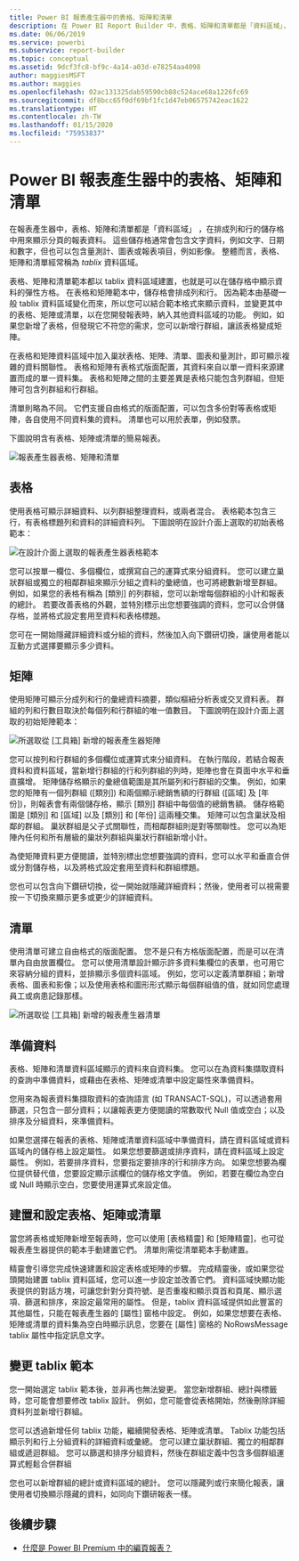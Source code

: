 ```yaml
---
title: Power BI 報表產生器中的表格、矩陣和清單
description: 在 Power BI Report Builder 中，表格、矩陣和清單都是「資料區域」，在排成列和行的儲存格中用來顯示編頁報表資料。
ms.date: 06/06/2019
ms.service: powerbi
ms.subservice: report-builder
ms.topic: conceptual
ms.assetid: 9dcf3fc8-bf9c-4a14-a03d-e78254aa4098
author: maggiesMSFT
ms.author: maggies
ms.openlocfilehash: 02ac131325dab59590cb88c524ace68a1226fc69
ms.sourcegitcommit: df8bcc65f0df69bf1fc1d47eb06575742eac1622
ms.translationtype: HT
ms.contentlocale: zh-TW
ms.lasthandoff: 01/15/2020
ms.locfileid: "75953837"
---
```

# <a name="tables-matrixes-and-lists-in-power-bi-report-builder"></a>Power BI 報表產生器中的表格、矩陣和清單
 在報表產生器中，表格、矩陣和清單都是「資料區域」  ，在排成列和行的儲存格中用來顯示分頁的報表資料。 這些儲存格通常會包含文字資料，例如文字、日期和數字，但也可以包含量測計、圖表或報表項目，例如影像。 整體而言，表格、矩陣和清單經常稱為 *tablix* 資料區域。  
  
 表格、矩陣和清單範本都以 tablix 資料區域建置，也就是可以在儲存格中顯示資料的彈性方格。 在表格和矩陣範本中，儲存格會排成列和行。 因為範本由基礎一般 tablix 資料區域變化而來，所以您可以結合範本格式來顯示資料，並變更其中的表格、矩陣或清單，以在您開發報表時，納入其他資料區域的功能。 例如，如果您新增了表格，但發現它不符您的需求，您可以新增行群組，讓該表格變成矩陣。  
  
 在表格和矩陣資料區域中加入巢狀表格、矩陣、清單、圖表和量測計，即可顯示複雜的資料關聯性。 表格和矩陣有表格式版面配置，其資料來自以單一資料來源建置而成的單一資料集。 表格和矩陣之間的主要差異是表格只能包含列群組，但矩陣可包含列群組和行群組。  
  
 清單則略為不同。 它們支援自由格式的版面配置，可以包含多份對等表格或矩陣，各自使用不同資料集的資料。 清單也可以用於表單，例如發票。  
  
 下圖說明含有表格、矩陣或清單的簡易報表。  

![報表產生器表格、矩陣和清單](media/report-builder-tables-matrices-lists/report-builder-table-matrix-list.png)
  
##  <a name="Table"></a> 表格  
 使用表格可顯示詳細資料、以列群組整理資料，或兩者混合。 表格範本包含三行，有表格標題列和資料的詳細資料列。 下圖說明在設計介面上選取的初始表格範本：  

![在設計介面上選取的報表產生器表格範本](media/report-builder-tables-matrices-lists/report-builder-new-table.png)
  
 您可以按單一欄位、多個欄位，或撰寫自己的運算式來分組資料。 您可以建立巢狀群組或獨立的相鄰群組來顯示分組之資料的彙總值，也可將總數新增至群組。 例如，如果您的表格有稱為 [類別]  的列群組，您可以新增每個群組的小計和報表的總計。 若要改善表格的外觀，並特別標示出您想要強調的資料，您可以合併儲存格，並將格式設定套用至資料和表格標題。  
  
 您可在一開始隱藏詳細資料或分組的資料，然後加入向下鑽研切換，讓使用者能以互動方式選擇要顯示多少資料。  
  
##  <a name="Matrix"></a> 矩陣  
 使用矩陣可顯示分成列和行的彙總資料摘要，類似樞紐分析表或交叉資料表。 群組的列和行數目取決於每個列和行群組的唯一值數目。 下圖說明在設計介面上選取的初始矩陣範本：  

![所選取從 [工具箱] 新增的報表產生器矩陣](media/report-builder-tables-matrices-lists/report-builder-new-matrix.png)
 
 您可以按列和行群組的多個欄位或運算式來分組資料。 在執行階段，若結合報表資料和資料區域，當新增行群組的行和列群組的列時，矩陣也會在頁面中水平和垂直擴增。 矩陣儲存格顯示的彙總值範圍是其所屬列和行群組的交集。 例如，如果您的矩陣有一個列群組 ([類別]) 和兩個顯示總銷售額的行群組 ([區域] 及 [年份])，則報表會有兩個儲存格，顯示 [類別] 群組中每個值的總銷售額。 儲存格範圍是 [類別] 和 [區域] 以及 [類別] 和 [年份] 這兩種交集。 矩陣可以包含巢狀及相鄰的群組。 巢狀群組是父子式關聯性，而相鄰群組則是對等關聯性。 您可以為矩陣內任何和所有層級的巢狀列群組與巢狀行群組新增小計。  
  
 為使矩陣資料更方便閱讀，並特別標出您想要強調的資料，您可以水平和垂直合併或分割儲存格，以及將格式設定套用至資料和群組標題。  
  
 您也可以包含向下鑽研切換，從一開始就隱藏詳細資料；然後，使用者可以視需要按一下切換來顯示更多或更少的詳細資料。  
  
##  <a name="List"></a> 清單  
 使用清單可建立自由格式的版面配置。 您不是只有方格版面配置，而是可以在清單內自由放置欄位。 您可以使用清單設計顯示許多資料集欄位的表單，也可用它來容納分組的資料，並排顯示多個資料區域。 例如，您可以定義清單群組；新增表格、圖表和影像；以及使用表格和圖形形式顯示每個群組值的值，就如同您處理員工或病患記錄那樣。  

![所選取從 [工具箱] 新增的報表產生器清單](media/report-builder-tables-matrices-lists/report-builder-new-list.png)
  
##  <a name="PreparingData"></a> 準備資料  
 表格、矩陣和清單資料區域顯示的資料來自資料集。 您可以在為資料集擷取資料的查詢中準備資料，或藉由在表格、矩陣或清單中設定屬性來準備資料。  
  
 您用來為報表資料集擷取資料的查詢語言 (如 TRANSACT-SQL)，可以透過套用篩選，只包含一部分資料；以讓報表更方便閱讀的常數取代 Null 值或空白；以及排序及分組資料，來準備資料。  
  
 如果您選擇在報表的表格、矩陣或清單資料區域中準備資料，請在資料區域或資料區域內的儲存格上設定屬性。 如果您想要篩選或排序資料，請在資料區域上設定屬性。 例如，若要排序資料，您要指定要排序的行和排序方向。 如果您想要為欄位提供替代值，您要設定顯示該欄位的儲存格文字值。 例如，若要在欄位為空白或 Null 時顯示空白，您要使用運算式來設定值。  
  
##  <a name="BuildingConfiguringTableMatrixList"></a> 建置和設定表格、矩陣或清單  
 當您將表格或矩陣新增至報表時，您可以使用 [表格精靈] 和 [矩陣精靈]，也可從報表產生器提供的範本手動建置它們。 清單則需從清單範本手動建置。  
  
 精靈會引導您完成快速建置和設定表格或矩陣的步驟。 完成精靈後，或如果您從頭開始建置 tablix 資料區域，您可以進一步設定並改善它們。 資料區域快顯功能表提供的對話方塊，可讓您針對分頁符號、是否重複和顯示頁首和頁尾、顯示選項、篩選和排序，來設定最常用的屬性。 但是，tablix 資料區域提供如此豐富的其他屬性，只能在報表產生器的 [屬性] 窗格中設定。 例如，如果您想要在表格、矩陣或清單的資料集為空白時顯示訊息，您要在 [屬性] 窗格的 NoRowsMessage tablix 屬性中指定訊息文字。  
  
##  <a name="ChangingBetweenTablixTemplates"></a> 變更 tablix 範本  
 您一開始選定 tablix 範本後，並非再也無法變更。 當您新增群組、總計與標籤時，您可能會想要修改 tablix 設計。 例如，您可能會從表格開始，然後刪除詳細資料列並新增行群組。  
  
 您可以透過新增任何 tablix 功能，繼續開發表格、矩陣或清單。 Tablix 功能包括顯示列和行上分組資料的詳細資料或彙總。 您可以建立巢狀群組、獨立的相鄰群組或遞迴群組。 您可以篩選和排序分組資料，然後在群組定義中包含多個群組運算式輕鬆合併群組  
  
 您也可以新增群組的總計或資料區域的總計。 您可以隱藏列或行來簡化報表，讓使用者切換顯示隱藏的資料，如同向下鑽研報表一樣。 

## <a name="next-steps"></a>後續步驟

- [什麼是 Power BI Premium 中的編頁報表？](paginated-reports-report-builder-power-bi.md)
